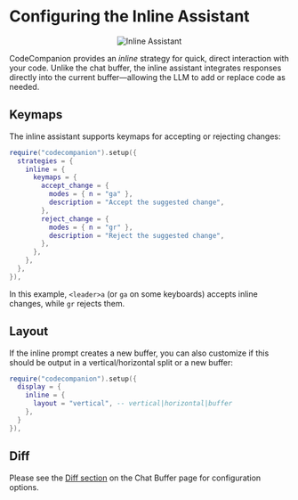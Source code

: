 # Configuring the Inline Assistant

<p align="center">
  <img src="https://github.com/user-attachments/assets/21568a7f-aea8-4928-b3d4-f39c6566a23c" alt="Inline Assistant">
</p>

CodeCompanion provides an _inline_ strategy for quick, direct interaction with your code. Unlike the chat buffer, the inline assistant integrates responses directly into the current buffer—allowing the LLM to add or replace code as needed.

## Keymaps

The inline assistant supports keymaps for accepting or rejecting changes:

```lua
require("codecompanion").setup({
  strategies = {
    inline = {
      keymaps = {
        accept_change = {
          modes = { n = "ga" },
          description = "Accept the suggested change",
        },
        reject_change = {
          modes = { n = "gr" },
          description = "Reject the suggested change",
        },
      },
    },
  },
}),
```

In this example, `<leader>a` (or `ga` on some keyboards) accepts inline changes, while `gr` rejects them.

## Layout

If the inline prompt creates a new buffer, you can also customize if this should be output in a vertical/horizontal split or a new buffer:

```lua
require("codecompanion").setup({
  display = {
    inline = {
      layout = "vertical", -- vertical|horizontal|buffer
    },
  }
}),
```

## Diff

Please see the [Diff section](chat-buffer#diff) on the Chat Buffer page for configuration options.
